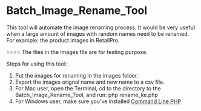 Batch_Image_Rename_Tool
=======================

This tool will automate the image renaming process. 
It would be very useful when a large amount of images with random names need to be renamed.
For example: the product images in RetailPro.

====
The files in the images file are for testing purpose.

Steps for using this tool:
1) Put the images for renaming in the images folder.
2) Export the images orignal name and new name to a csv file.
3) For Mac user, open the Terminal, cd to the directory to the Batch_Image_Rename_Tool, and run:
php rename_ke.php
4) For Windows user, make sure you've installed <a href="http://php.net/manual/en/install.windows.commandline.php">Command Line PHP</a>

